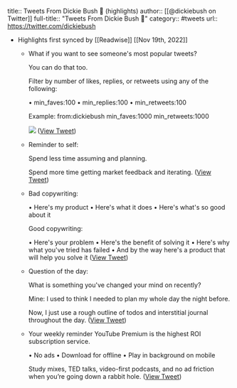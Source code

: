 title:: Tweets From Dickie Bush 🚢 (highlights)
author:: [[@dickiebush on Twitter]]
full-title:: "Tweets From Dickie Bush 🚢"
category:: #tweets
url:: https://twitter.com/dickiebush

- Highlights first synced by [[Readwise]] [[Nov 19th, 2022]]
	- What if you want to see someone's most popular tweets?
	  
	  You can do that too.
	  
	  Filter by number of likes, replies, or retweets using any of the following:
	  
	  • min_faves:100
	  • min_replies:100
	  • min_retweets:100
	  
	  Example: from:dickiebush min_faves:1000 min_retweets:1000 
	  
	  ![](https://pbs.twimg.com/media/E2_81BoWQAgi4nb.png) ([View Tweet](https://twitter.com/dickiebush/status/1400616005429346304))
	- Reminder to self:
	  
	  Spend less time assuming and planning. 
	  
	  Spend more time getting market feedback and iterating. ([View Tweet](https://twitter.com/dickiebush/status/1410311210407542789))
	- Bad copywriting:
	  
	  • Here's my product
	  • Here's what it does
	  • Here's what's so good about it
	  
	  Good copywriting:
	  
	  • Here's your problem
	  • Here's the benefit of solving it
	  • Here's why what you've tried has failed
	  • And by the way here's a product that will help you solve it ([View Tweet](https://twitter.com/dickiebush/status/1445375496636743682))
	- Question of the day:
	  
	  What is something you've changed your mind on recently?
	  
	  Mine: I used to think I needed to plan my whole day the night before.
	  
	  Now, I just use a rough outline of todos and interstitial journal throughout the day. ([View Tweet](https://twitter.com/dickiebush/status/1351304761027526664))
	- Your weekly reminder YouTube Premium is the highest ROI subscription service. 
	  
	  • No ads
	  • Download for offline
	  • Play in background on mobile
	  
	  Study mixes, TED talks, video-first podcasts, and no ad friction when you’re going down a rabbit hole. ([View Tweet](https://twitter.com/dickiebush/status/1511852556045148160))